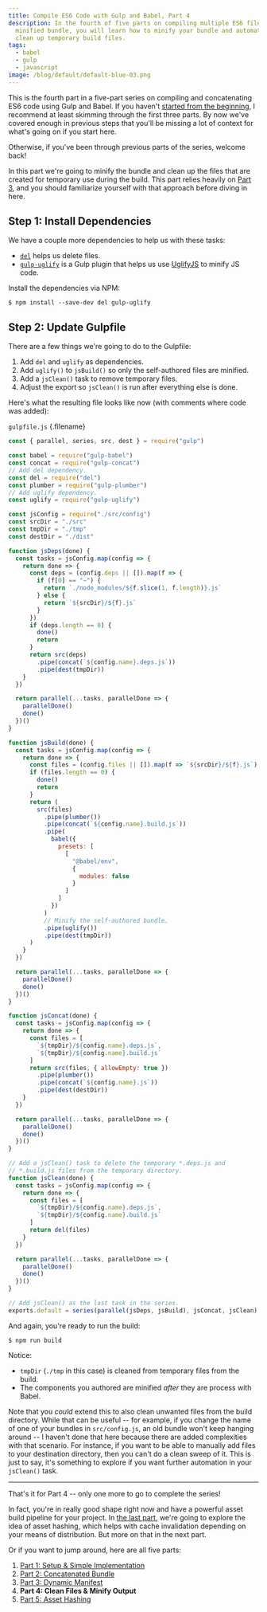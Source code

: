 ```yaml
---
title: Compile ES6 Code with Gulp and Babel, Part 4
description: In the fourth of five parts on compiling multiple ES6 files into a
  minified bundle, you will learn how to minify your bundle and automatically
  clean up temporary build files.
tags:
  - babel
  - gulp
  - javascript
image: /blog/default/default-blue-03.png
---
```


This is the fourth part in a five-part series on compiling and concatenating ES6 code using Gulp and Babel. If you haven't [started from the beginning](/blog/compile-es6-code-gulp-babel-part-1/), I recommend at least skimming through the first three parts. By now we've covered enough in previous steps that you'll be missing a lot of context for what's going on if you start here.

Otherwise, if you've been through previous parts of the series, welcome back!

In this part we're going to minify the bundle and clean up the files that are created for temporary use during the build. This part relies heavily on [Part 3](/blog/compile-es6-code-gulp-babel-part-3/), and you should familiarize yourself with that approach before diving in here.

## Step 1: Install Dependencies

We have a couple more dependencies to help us with these tasks:

- [`del`](https://www.npmjs.com/package/del) helps us delete files.
- [`gulp-uglify`](https://www.npmjs.com/package/gulp-uglify) is a Gulp plugin that helps us use [UglifyJS](https://github.com/mishoo/UglifyJS2) to minify JS code.

Install the dependencies via NPM:

```
$ npm install --save-dev del gulp-uglify
```

## Step 2: Update Gulpfile

There are a few things we're going to do to the Gulpfile:

1. Add `del` and `uglify` as dependencies.
2. Add `uglify()` to `jsBuild()` so only the self-authored files are minified.
3. Add a `jsClean()` task to remove temporary files.
4. Adjust the export so `jsClean()` is run after everything else is done.

Here's what the resulting file looks like now (with comments where code was added):

`gulpfile.js` {.filename}

```js
const { parallel, series, src, dest } = require("gulp")

const babel = require("gulp-babel")
const concat = require("gulp-concat")
// Add del dependency.
const del = require("del")
const plumber = require("gulp-plumber")
// Add uglify dependency.
const uglify = require("gulp-uglify")

const jsConfig = require("./src/config")
const srcDir = "./src"
const tmpDir = "./tmp"
const destDir = "./dist"

function jsDeps(done) {
  const tasks = jsConfig.map(config => {
    return done => {
      const deps = (config.deps || []).map(f => {
        if (f[0] == "~") {
          return `./node_modules/${f.slice(1, f.length)}.js`
        } else {
          return `${srcDir}/${f}.js`
        }
      })
      if (deps.length == 0) {
        done()
        return
      }
      return src(deps)
        .pipe(concat(`${config.name}.deps.js`))
        .pipe(dest(tmpDir))
    }
  })

  return parallel(...tasks, parallelDone => {
    parallelDone()
    done()
  })()
}

function jsBuild(done) {
  const tasks = jsConfig.map(config => {
    return done => {
      const files = (config.files || []).map(f => `${srcDir}/${f}.js`)
      if (files.length == 0) {
        done()
        return
      }
      return (
        src(files)
          .pipe(plumber())
          .pipe(concat(`${config.name}.build.js`))
          .pipe(
            babel({
              presets: [
                [
                  "@babel/env",
                  {
                    modules: false
                  }
                ]
              ]
            })
          )
          // Minify the self-authored bundle.
          .pipe(uglify())
          .pipe(dest(tmpDir))
      )
    }
  })

  return parallel(...tasks, parallelDone => {
    parallelDone()
    done()
  })()
}

function jsConcat(done) {
  const tasks = jsConfig.map(config => {
    return done => {
      const files = [
        `${tmpDir}/${config.name}.deps.js`,
        `${tmpDir}/${config.name}.build.js`
      ]
      return src(files, { allowEmpty: true })
        .pipe(plumber())
        .pipe(concat(`${config.name}.js`))
        .pipe(dest(destDir))
    }
  })

  return parallel(...tasks, parallelDone => {
    parallelDone()
    done()
  })()
}

// Add a jsClean() task to delete the temporary *.deps.js and
// *.build.js files from the temporary directory.
function jsClean(done) {
  const tasks = jsConfig.map(config => {
    return done => {
      const files = [
        `${tmpDir}/${config.name}.deps.js`,
        `${tmpDir}/${config.name}.build.js`
      ]
      return del(files)
    }
  })

  return parallel(...tasks, parallelDone => {
    parallelDone()
    done()
  })()
}

// Add jsClean() as the last task in the series.
exports.default = series(parallel(jsDeps, jsBuild), jsConcat, jsClean)
```

And again, you're ready to run the build:

```
$ npm run build
```

Notice:

- `tmpDir` (`./tmp` in this case) is cleaned from temporary files from the build.
- The components you authored are minified _after_ they are process with Babel.

Note that you _could_ extend this to also clean unwanted files from the build directory. While that can be useful -- for example, if you change the name of one of your bundles in `src/config.js`, an old bundle won't keep hanging around -- I haven't done that here because there are added complexities with that scenario. For instance, if you want to be able to manually add files to your destination directory, then you can't do a clean sweep of it. This is just to say, it's something to explore if you want further automation in your `jsClean()` task.

---

That's it for Part 4 -- only one more to go to complete the series!

In fact, you're in really good shape right now and have a powerful asset build pipeline for your project. In [the last part](/blog/compile-es6-code-gulp-babel-part-5/), we're going to explore the idea of asset hashing, which helps with cache invalidation depending on your means of distribution. But more on that in the next part.

Or if you want to jump around, here are all five parts:

1. [Part 1: Setup & Simple Implementation](/blog/compile-es6-code-gulp-babel-part-1/)
2. [Part 2: Concatenated Bundle](/blog/compile-es6-code-gulp-babel-part-2/)
3. [Part 3: Dynamic Manifest](/blog/compile-es6-code-gulp-babel-part-3/)
4. **Part 4: Clean Files & Minify Output**
5. [Part 5: Asset Hashing](/blog/compile-es6-code-gulp-babel-part-5/)
